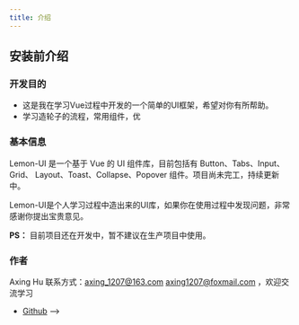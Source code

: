 ```yaml
---
title: 介绍
---
```


## 安装前介绍

### 开发目的

- 这是我在学习Vue过程中开发的一个简单的UI框架，希望对你有所帮助。
- 学习造轮子的流程，常用组件，优


### 基本信息

Lemon-UI 是一个基于 Vue 的 UI 组件库，目前包括有 Button、Tabs、Input、Grid、
Layout、Toast、Collapse、Popover 组件。项目尚未完工，持续更新中。

Lemon-UI是个人学习过程中造出来的UI库，如果你在使用过程中发现问题，非常感谢你提出宝贵意见。

**PS：** 目前项目还在开发中，暂不建议在生产项目中使用。

### 作者

Axing Hu 
联系方式：axing_1207@163.com  axing1207@foxmail.com ，欢迎交流学习
- [Github](https://github.com/hushuo1207/lemon-ui-2) -->
  

